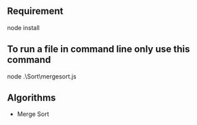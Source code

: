 ## Requirement 
node install

## To run a file in command line only use this command

node .\Sort\mergesort.js

## Algorithms
- Merge Sort